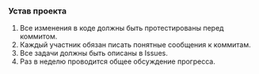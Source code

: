 ### Устав проекта
1. Все изменения в коде должны быть протестированы перед коммитом.
2. Каждый участник обязан писать понятные сообщения к коммитам.
3. Все задачи должны быть описаны в Issues.
4. Раз в неделю проводится общее обсуждение прогресса.
